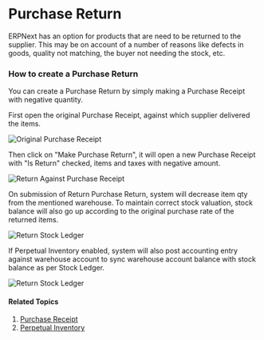 <!-- add-breadcrumbs -->
# Purchase Return

ERPNext has an option for products that are need to be returned to the
supplier. This may be on account of a number of reasons like defects in goods,
quality not matching, the buyer not needing the stock, etc.

### How to create a Purchase Return
You can create a Purchase Return by simply making a Purchase Receipt with negative quantity.

First open the original Purchase Receipt, against which supplier delivered the items.

<img class="screenshot" alt="Original Purchase Receipt" src="{{docs_base_url}}/assets/img/stock/purchase-return-original-purchase-receipt.png">

Then click on "Make Purchase Return", it will open a new Purchase Receipt with "Is Return" checked, items and taxes with negative amount.

<img class="screenshot" alt="Return Against Purchase Receipt" src="{{docs_base_url}}/assets/img/stock/purchase-return-against-purchase-receipt.png">

On submission of Return Purchase Return, system will decrease item qty from the mentioned warehouse. To maintain correct stock valuation, stock balance will also go up according to the original purchase rate of the returned items.

<img class="screenshot" alt="Return Stock Ledger" src="{{docs_base_url}}/assets/img/stock/purchase-return-stock-ledger.png">

If Perpetual Inventory enabled, system will also post accounting entry against warehouse account to sync warehouse account balance with stock balance as per Stock Ledger.

<img class="screenshot" alt="Return Stock Ledger" src="{{docs_base_url}}/assets/img/stock/purchase-return-general-ledger.png">

#### Related Topics
1. [Purchase Receipt](/docs/user/manual/en/stock/purchase-receipt)
1. [Perpetual Inventory](/docs/user/manual/en/stock/perpetual-inventory)